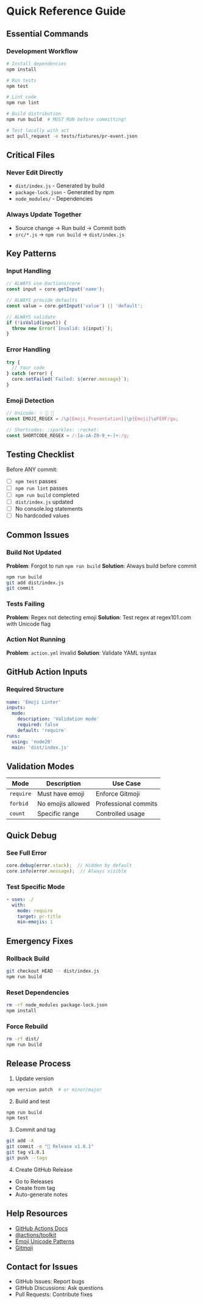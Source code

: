 # Quick Reference Guide

## Essential Commands

### Development Workflow
```bash
# Install dependencies
npm install

# Run tests
npm test

# Lint code
npm run lint

# Build distribution
npm run build  # MUST RUN before committing!

# Test locally with act
act pull_request -e tests/fixtures/pr-event.json
```

## Critical Files

### Never Edit Directly
- `dist/index.js` - Generated by build
- `package-lock.json` - Generated by npm
- `node_modules/` - Dependencies

### Always Update Together
- Source change → Run build → Commit both
- `src/*.js` → `npm run build` → `dist/index.js`

## Key Patterns

### Input Handling
```javascript
// ALWAYS use @actions/core
const input = core.getInput('name');

// ALWAYS provide defaults
const value = core.getInput('value') || 'default';

// ALWAYS validate
if (!isValid(input)) {
  throw new Error(`Invalid: ${input}`);
}
```

### Error Handling
```javascript
try {
  // Your code
} catch (error) {
  core.setFailed(`Failed: ${error.message}`);
}
```

### Emoji Detection
```javascript
// Unicode: ✨ 🚀 📝
const EMOJI_REGEX = /\p{Emoji_Presentation}|\p{Emoji}\uFE0F/gu;

// Shortcodes: :sparkles: :rocket:
const SHORTCODE_REGEX = /:[a-zA-Z0-9_+-]+:/g;
```

## Testing Checklist

Before ANY commit:
- [ ] `npm test` passes
- [ ] `npm run lint` passes
- [ ] `npm run build` completed
- [ ] `dist/index.js` updated
- [ ] No console.log statements
- [ ] No hardcoded values

## Common Issues

### Build Not Updated
**Problem**: Forgot to run `npm run build`
**Solution**: Always build before commit
```bash
npm run build
git add dist/index.js
git commit
```

### Tests Failing
**Problem**: Regex not detecting emoji
**Solution**: Test regex at regex101.com with Unicode flag

### Action Not Running
**Problem**: `action.yml` invalid
**Solution**: Validate YAML syntax

## GitHub Action Inputs

### Required Structure
```yaml
name: 'Emoji Linter'
inputs:
  mode:
    description: 'Validation mode'
    required: false
    default: 'require'
runs:
  using: 'node20'
  main: 'dist/index.js'
```

## Validation Modes

| Mode | Description | Use Case |
|------|-------------|----------|
| `require` | Must have emoji | Enforce Gitmoji |
| `forbid` | No emojis allowed | Professional commits |
| `count` | Specific range | Controlled usage |

## Quick Debug

### See Full Error
```javascript
core.debug(error.stack);  // Hidden by default
core.info(error.message);  // Always visible
```

### Test Specific Mode
```yaml
- uses: ./
  with:
    mode: require
    target: pr-title
    min-emojis: 1
```

## Emergency Fixes

### Rollback Build
```bash
git checkout HEAD -- dist/index.js
npm run build
```

### Reset Dependencies
```bash
rm -rf node_modules package-lock.json
npm install
```

### Force Rebuild
```bash
rm -rf dist/
npm run build
```

## Release Process

1. Update version
```bash
npm version patch  # or minor/major
```

2. Build and test
```bash
npm run build
npm test
```

3. Commit and tag
```bash
git add -A
git commit -m "🔖 Release v1.0.1"
git tag v1.0.1
git push --tags
```

4. Create GitHub Release
- Go to Releases
- Create from tag
- Auto-generate notes

## Help Resources

- [GitHub Actions Docs](https://docs.github.com/en/actions)
- [@actions/toolkit](https://github.com/actions/toolkit)
- [Emoji Unicode Patterns](https://unicode.org/emoji/charts/full-emoji-list.html)
- [Gitmoji](https://gitmoji.dev/)

## Contact for Issues

- GitHub Issues: Report bugs
- GitHub Discussions: Ask questions
- Pull Requests: Contribute fixes